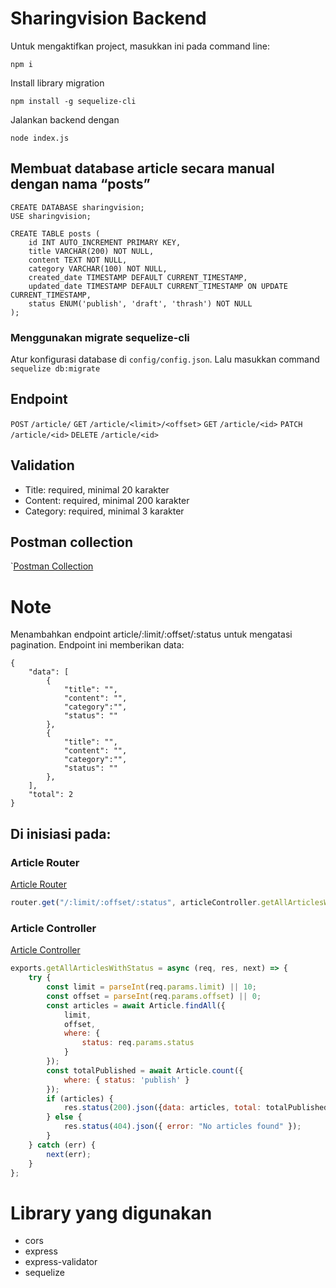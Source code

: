 # Sharingvision Backend
Untuk mengaktifkan project, masukkan ini pada command line:
```
npm i
```
Install library migration
```
npm install -g sequelize-cli
```
Jalankan backend dengan
```
node index.js
```
## Membuat database article secara manual dengan nama “posts”
```mysql
CREATE DATABASE sharingvision;
USE sharingvision;

CREATE TABLE posts (
    id INT AUTO_INCREMENT PRIMARY KEY,
    title VARCHAR(200) NOT NULL,
    content TEXT NOT NULL,
    category VARCHAR(100) NOT NULL,
    created_date TIMESTAMP DEFAULT CURRENT_TIMESTAMP,
    updated_date TIMESTAMP DEFAULT CURRENT_TIMESTAMP ON UPDATE CURRENT_TIMESTAMP,
    status ENUM('publish', 'draft', 'thrash') NOT NULL
);
```
### Menggunakan migrate sequelize-cli
Atur konfigurasi database di `config/config.json`. Lalu masukkan command `sequelize db:migrate`

## Endpoint
 `POST` `/article/`
 `GET` `/article/<limit>/<offset>`
 `GET` `/article/<id>`
 `PATCH` `/article/<id>`
 `DELETE` `/article/<id>`


 ## Validation
- Title: required, minimal 20 karakter 
- Content: required, minimal 200 karakter 
- Category: required, minimal 3 karakter

## Postman collection
`[Postman Collection](Article.postman_collection.json)

# Note
Menambahkan endpoint article/:limit/:offset/:status untuk mengatasi pagination. Endpoint ini memberikan data:
```
{
    "data": [
        {                          
            "title": "",  
            "content": "", 
            "category":"", 
            "status": ""
        },
        {                          
            "title": "",  
            "content": "", 
            "category":"", 
            "status": ""
        },
    ],
    "total": 2
}
```

## Di inisiasi pada:
### Article Router
[Article Router](routes/articleRoutes.js)
```javascript
router.get("/:limit/:offset/:status", articleController.getAllArticlesWithStatus);
```
### Article Controller
[Article Controller](controllers/articleController.js)
```javascript
exports.getAllArticlesWithStatus = async (req, res, next) => {
	try {
		const limit = parseInt(req.params.limit) || 10;
		const offset = parseInt(req.params.offset) || 0;
		const articles = await Article.findAll({
			limit,
			offset,
			where: {
				status: req.params.status
			}
		});
		const totalPublished = await Article.count({
            where: { status: 'publish' } 
        });
		if (articles) {
			res.status(200).json({data: articles, total: totalPublished});
		} else {
			res.status(404).json({ error: "No articles found" });
		}
	} catch (err) {
		next(err);
	}
};
```

# Library yang digunakan
- cors
- express
- express-validator
- sequelize